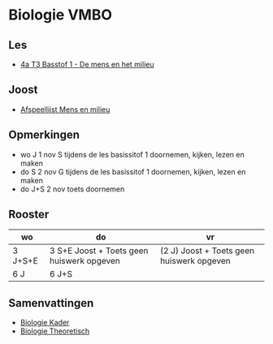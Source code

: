# Biologie VMBO


## Les

* [4a T3 Basstof 1 - De mens en het milieu](lessen/bkt4/4A_T3B1.md)

<!--
* [4a T3 Basstof 2 - Landbouw in Nederland](lessen/bkt4/4A_T3B2.md)
-->


## Joost

- [Afspeellijst Mens en milieu](https://www.youtube.com/watch?v=_um07B8zs7I&list=PLr1tx9agautFWIvgfVWZ_ctnioQeIzW3G)

<!--
Certainly! If you want to include an iteration in the markdown list, you can do so by numbering the items. Here's the modified list:

1. [basisstof](https://www.youtube.com/watch?v=_um07B8zs7I)
2. [basisstof](https://www.youtube.com/watch?v=jZXpL6pd8BQ)
3. [basisstof](https://www.youtube.com/watch?v=GXS77aTXgiM)
4. [basisstof](https://www.youtube.com/watch?v=rPdPgG0UP6g)
5. [basisstof](https://www.youtube.com/watch?v=kTGTABBNrHs)
6. [basisstof](https://www.youtube.com/watch?v=QJPJ0smpDDw)
7. [basisstof](https://www.youtube.com/watch?v=Pd66Z-ZzhU8)

This list includes both the term "basisstof" and the corresponding links.
-->

## Opmerkingen
* wo J 1 nov S tijdens de les basissitof 1 doornemen, kijken, lezen en maken
* do S 2 nov G tijdens de les basissitof 1 doornemen, kijken, lezen en maken
* do J+S 2 nov toets doornemen

## Rooster

|wo|do|vr|
|---|---|---|
|3 J+S+E| 3 S+E Joost + Toets geen huiswerk opgeven | (2 J) Joost + Toets geen huiswerk opgeven |
|6 J| 6 J+S||





<!--
- [YT B1 de mens en het milieu](https://youtu.be/_um07B8zs7I?si=Z7zrw6IdZ2MIbilG)
- [YT B2 voedselproductie](https://youtu.be/jZXpL6pd8BQ?si=Lv1MynuQzl29mL4K)
- [YT B3 landbouw in Nederland](https://youtu.be/GXS77aTXgiM?si=bO3NwwlXl2rQNrAS)
- [YT B4 energie](https://youtu.be/rPdPgG0UP6g?si=Agp1jRNd9TRsnJJF)
- [YT B5 klimaat](https://youtu.be/kTGTABBNrHs?si=1_pE-CeijyN231st)
- [YT B6 het water](https://youtu.be/QJPJ0smpDDw?si=z9il4QV6N3rKXkw_)
- [YT B7 uitstoot en afval](https://youtu.be/Pd66Z-ZzhU8?si=eamx3i99u5d98NI_)

- [Afspeellijst Ecologie](https://youtube.com/playlist?list=PLr1tx9agautHiXZ_Nv5KhEhJMzU9QLfCz&si=t1I8Evy4OUySoWud)
- [YT B1 ivnloeden uit het milieu](https://youtu.be/D709yBBfsEg?si=YpHeKvvN-7t_6kea)
- [YT B2 voedselrelaties](https://youtu.be/CflK9TW9DAU?si=8KvF4uZp37HsNebW)
- [YT B3 kringlopen](https://youtu.be/XEzLrjJsf7c?si=nvYAnIjoHNDWbBdD)
- [YT B4 piramiden](https://youtu.be/US-1D-NMXBI?si=iVu_ULyKbE9K10In)
- [YT B5 populaties](https://youtu.be/Jg30ELmtXXI?si=7_NrfjkL0Zjxigh7)
- [YT B6 aanpassingen bij dieren](https://youtu.be/92iYdmpyugs?si=62_HxPTDH60sa0-x)
- [YT B7 aanpassingen bij planten](https://youtu.be/CssnfSTPnhc?si=fsDXRjbwvMSJvr2k)


* [Alle afspeellijsten](https://www.youtube.com/@BiologiemetJoost/playlists?view=50&sort=dd&shelf_id=9)

## Samenvatting ecologie
- [Kader pdf Thema 2 mens en milieu samenvatting](samenvattingen/k/K_mensenmilieu.pdf)
- [Theoretisch pdf Thema 2 mens en milieu samenvatting](samenvattingen/tl/T_mensenmilieu.pdf)
- -->

## Samenvattingen
- [Biologie Kader](samenvattingen/k/SV3K4K.pdf)
- [Biologie Theoretisch](samenvattingen/tl/SV3T4T.pdf)






